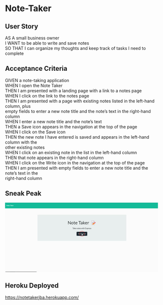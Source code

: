 # Note-Taker

## User Story
AS A small business owner</br>
I WANT to be able to write and save notes</br>
SO THAT I can organize my thoughts and keep track of tasks I need to complete</br>

## Acceptance Criteria
GIVEN a note-taking application</br>
WHEN I open the Note Taker</br>
THEN I am presented with a landing page with a link to a notes page</br>
WHEN I click on the link to the notes page</br>
THEN I am presented with a page with existing notes listed in the left-hand column, plus</br>empty fields to enter a new note title and the note’s text in the right-hand column</br>
WHEN I enter a new note title and the note’s text</br>
THEN a Save icon appears in the navigation at the top of the page</br>
WHEN I click on the Save icon</br>
THEN the new note I have entered is saved and appears in the left-hand column with the </br>other existing notes</br>
WHEN I click on an existing note in the list in the left-hand column</br>
THEN that note appears in the right-hand column</br>
WHEN I click on the Write icon in the navigation at the top of the page</br>
THEN I am presented with empty fields to enter a new note title and the note’s text in the </br>right-hand column</br>

## Sneak Peak
![ScreenShot](/img/note%20taker.gif)
## Heroku Deployed
https://notetakerjba.herokuapp.com/</br>